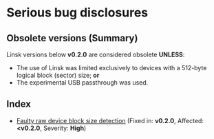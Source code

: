 # Serious bug disclosures

## Obsolete versions (Summary)

Linsk versions below **v0.2.0** are considered obsolete **UNLESS**:
* The use of Linsk was limited exclusively to devices with a 512-byte logical block (sector) size; **or**
* The experimental USB passthrough was used.

## Index

* [Faulty raw device block size detection](faulty-block-size-detection.md) (Fixed in: **v0.2.0**, Affected: **<v0.2.0**, Severity: **High**)